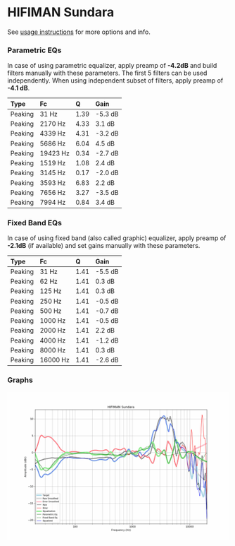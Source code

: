 # HIFIMAN Sundara
See [usage instructions](https://github.com/jaakkopasanen/AutoEq#usage) for more options and info.

### Parametric EQs
In case of using parametric equalizer, apply preamp of **-4.2dB** and build filters manually
with these parameters. The first 5 filters can be used independently.
When using independent subset of filters, apply preamp of **-4.1 dB**.

| Type    | Fc       |    Q | Gain    |
|:--------|:---------|:-----|:--------|
| Peaking | 31 Hz    | 1.39 | -5.3 dB |
| Peaking | 2170 Hz  | 4.33 | 3.1 dB  |
| Peaking | 4339 Hz  | 4.31 | -3.2 dB |
| Peaking | 5686 Hz  | 6.04 | 4.5 dB  |
| Peaking | 19423 Hz | 0.34 | -2.7 dB |
| Peaking | 1519 Hz  | 1.08 | 2.4 dB  |
| Peaking | 3145 Hz  | 0.17 | -2.0 dB |
| Peaking | 3593 Hz  | 6.83 | 2.2 dB  |
| Peaking | 7656 Hz  | 3.27 | -3.5 dB |
| Peaking | 7994 Hz  | 0.84 | 3.4 dB  |

### Fixed Band EQs
In case of using fixed band (also called graphic) equalizer, apply preamp of **-2.1dB**
(if available) and set gains manually with these parameters.

| Type    | Fc       |    Q | Gain    |
|:--------|:---------|:-----|:--------|
| Peaking | 31 Hz    | 1.41 | -5.5 dB |
| Peaking | 62 Hz    | 1.41 | 0.3 dB  |
| Peaking | 125 Hz   | 1.41 | 0.3 dB  |
| Peaking | 250 Hz   | 1.41 | -0.5 dB |
| Peaking | 500 Hz   | 1.41 | -0.7 dB |
| Peaking | 1000 Hz  | 1.41 | -0.5 dB |
| Peaking | 2000 Hz  | 1.41 | 2.2 dB  |
| Peaking | 4000 Hz  | 1.41 | -1.2 dB |
| Peaking | 8000 Hz  | 1.41 | 0.3 dB  |
| Peaking | 16000 Hz | 1.41 | -2.6 dB |

### Graphs
![](./HIFIMAN%20Sundara.png)